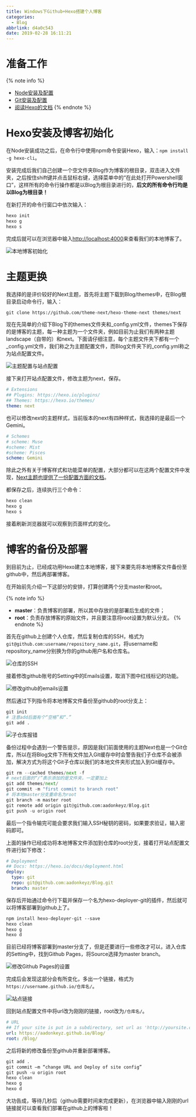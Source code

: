 ```yaml
---
title: Windows下Github+Hexo搭建个人博客
categories:
  - Blog
abbrlink: d4a0c543
date: 2019-02-28 16:11:21
---
```


# 准备工作

{% note info %}
- [Node安装及配置](https://aadonkeyz.com/posts/ee28a0bf/#more)
- [Git安装及配置](https://aadonkeyz.com/posts/6749cdaf/#more)
- [阅读Hexo的文档](https://hexo.io/zh-cn/docs)
{% endnote %}

# Hexo安装及博客初始化

在Node安装成功之后，在命令行中使用npm命令安装Hexo，输入：`npm install -g hexo-cli`。

安装完成后我们自己创建一个空文件夹Blog作为博客的根目录，双击进入文件夹，之后按住shift键并点击鼠标右键，选择菜单中的“在此处打开Powershell窗口”，这样所有的命令行操作都是以Blog为根目录进行的，**后文的所有命令行均是以Blog为根目录！**

在新打开的命令行窗口中依次输入：
```md
hexo init
hexo g
hexo s
```

完成后就可以在浏览器中输入[http://localhost:4000](http://localhost:4000)来查看我们的本地博客了。

![本地博客初始化](https://blog-images-1258719270.cos.ap-shanghai.myqcloud.com/Windows%E4%B8%8BGithub%2BHexo%E6%90%AD%E5%BB%BA%E4%B8%AA%E4%BA%BA%E5%8D%9A%E5%AE%A2/%E6%9C%AC%E5%9C%B0%E5%8D%9A%E5%AE%A2%E5%88%9D%E5%A7%8B%E5%8C%96.png)

# 主题更换

我选择的是评价较好的Next主题，首先将主题下载到Blog/themes中，在Blog根目录启动命令行，输入：

```md
git clone https://github.com/theme-next/hexo-theme-next themes/next
```

现在先简单的介绍下Blog下的themes文件夹和_config.yml文件，themes下保存的是博客的主题，每一种主题为一个文件夹，例如目前为止我们有两种主题landscape（自带的）和next。下面请仔细注意，每个主题文件夹下都有一个_config.yml文件，我们称之为主题配置文件，而Blog文件夹下的_config.yml称之为站点配置文件。

![主题配置与站点配置](https://blog-images-1258719270.cos.ap-shanghai.myqcloud.com/Windows%E4%B8%8BGithub%2BHexo%E6%90%AD%E5%BB%BA%E4%B8%AA%E4%BA%BA%E5%8D%9A%E5%AE%A2/%E4%B8%BB%E9%A2%98%E9%85%8D%E7%BD%AE%E4%B8%8E%E7%AB%99%E7%82%B9%E9%85%8D%E7%BD%AE.png)

接下来打开站点配置文件，修改主题为next，保存。

```yml
# Extensions
## Plugins: https://hexo.io/plugins/
## Themes: https://hexo.io/themes/
theme: next
```

也可以修改next的主题样式，当前版本的next有四种样式，我选择的是最后一个Gemini。

```yml
# Schemes
# scheme: Muse
#scheme: Mist
#scheme: Pisces
scheme: Gemini
```

除此之外有关于博客样式和功能菜单的配置，大部分都可以在这两个配置文件中发现，[Next主题也提供了一份配置方面的文档](https://theme-next.org/docs/theme-settings/)。

都保存之后，连续执行三个命令：

```md
hexo clean
hexo g
hexo s
```

接着刷新浏览器就可以观察到页面样式的变化。

# 博客的备份及部署

到目前为止，已经成功用Hexo建立本地博客，接下来要先将本地博客文件备份至github中，然后再部署博客。

在开始前先介绍一下这部分的安排，打算创建两个分支master和root。

{% note info %}
- **master**：负责博客的部署，所以其中存放的是部署后生成的文件；
- **root**：负责存放博客的原始文件，并且要注意将root设置为默认分支。
{% endnote %}

首先在github上创建个人仓库，然后复制仓库的SSH，格式为`git@github.com:username/repository_name.git`，将username和repository_name分别换为你的github用户名和仓库名。

![仓库的SSH](https://blog-images-1258719270.cos.ap-shanghai.myqcloud.com/Windows%E4%B8%8BGithub%2BHexo%E6%90%AD%E5%BB%BA%E4%B8%AA%E4%BA%BA%E5%8D%9A%E5%AE%A2/%E4%BB%93%E5%BA%93%E7%9A%84ssh.png)

接着修改github账号的Setting中的Emails设置，取消下图中红线标记的功能。

![修改github的emails设置](https://blog-images-1258719270.cos.ap-shanghai.myqcloud.com/Windows%E4%B8%8BGithub%2BHexo%E6%90%AD%E5%BB%BA%E4%B8%AA%E4%BA%BA%E5%8D%9A%E5%AE%A2/%E4%BF%AE%E6%94%B9github%E7%9A%84emails%E8%AE%BE%E7%BD%AE.png)

然后通过下列指令将本地博客文件备份至github的root分支上：

```python
git init
# 注意add后面有个“空格”和“.”
git add .
```

![子仓库报错](https://blog-images-1258719270.cos.ap-shanghai.myqcloud.com/Windows%E4%B8%8BGithub%2BHexo%E6%90%AD%E5%BB%BA%E4%B8%AA%E4%BA%BA%E5%8D%9A%E5%AE%A2/%E5%AD%90%E4%BB%93%E5%BA%93%E6%8A%A5%E9%94%99.png)

备份过程中会遇到一个警告提示，原因是我们前面使用的主题Next也是一个Git仓库，所以在将Blog文件下所有文件加入Git缓存中时会警告我们子仓库不会被添加，解决方式为将这个Git子仓库以我们的本地文件夹形式加入到Git缓存中。

```python
git rm --cached themes/next -f
# next后面的“/”表示添加的是文件夹，一定要加上
git add themes/next/
git commit -m "first commit to branch root"
# 将本地master分支重命名为root
git branch -m master root
git remote add origin git@github.com:aadonkeyz/Blog.git
git push -u origin root
```

最后一个指令输完可能会要求我们输入SSH秘钥的密码，如果要求验证，输入密码即可。

上面的操作已经成功将本地博客文件添加到仓库的root分支，接着打开站点配置文件进行如下修改：
```yml
# Deployment
## Docs: https://hexo.io/docs/deployment.html
deploy:
  type: git
  repo: git@github.com:aadonkeyz/Blog.git
  branch: master
```

保存后开始通过命令行下载并保存一个名为hexo-deployer-git的插件，然后就可以将博客部署到github上了。

```md
npm install hexo-deployer-git --save
hexo clean
hexo g
hexo d
```

目前已经将博客部署到master分支了，但是还要进行一些修改才可以，进入仓库的Setting中，找到Github Pages，将Source选择为master branch。

![修改Github Pages的设置](https://blog-images-1258719270.cos.ap-shanghai.myqcloud.com/Windows%E4%B8%8BGithub%2BHexo%E6%90%AD%E5%BB%BA%E4%B8%AA%E4%BA%BA%E5%8D%9A%E5%AE%A2/%E4%BF%AE%E6%94%B9Github%20Pages%E7%9A%84%E8%AE%BE%E7%BD%AE.png)

完成后会发现这部分会有所变化，多出一个链接，格式为`https://username.github.io/仓库名/`。

![站点链接](https://blog-images-1258719270.cos.ap-shanghai.myqcloud.com/Windows%E4%B8%8BGithub%2BHexo%E6%90%AD%E5%BB%BA%E4%B8%AA%E4%BA%BA%E5%8D%9A%E5%AE%A2/%E7%AB%99%E7%82%B9%E9%93%BE%E6%8E%A5.png)

回到站点配置文件中将url改为刚刚的链接，root改为`/仓库名/`。

```yml
# URL
## If your site is put in a subdirectory, set url as 'http://yoursite.com/child' and root as '/child/'
url: https://aadonkeyz.github.io/Blog/
root: /Blog/
```

之后将新的修改备份至github并重新部署博客。

```md
git add .
git commit –m “change URL and Deploy of site config”
git push -u origin root
hexo clean
hexo g
hexo d
```

大功告成，等待几秒后（github需要时间来完成更新），在浏览器中输入刚刚的url链接就可以查看我们部署在github上的博客啦！
